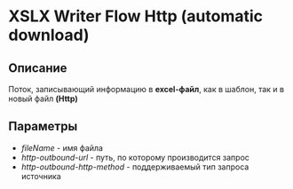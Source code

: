 ﻿<link rel=stylesheet href="topic:style.css" type="text/css">

# XSLX Writer Flow Http (automatic download)

## Описание

Поток, записывающий информацию в **excel-файл**, как в шаблон, так и в новый файл **(Http)**

## Параметры

* *fileName* - имя файла
* *http-outbound-url* - путь, по которому производится запрос
* *http-outbound-http-method* - поддерживаемый тип запроса источника